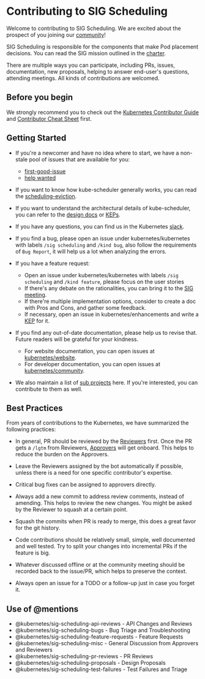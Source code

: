 # Contributing to SIG Scheduling

Welcome to contributing to SIG Scheduling. We are excited about the prospect of you
joining our [community](https://github.com/kubernetes/community/tree/master/sig-scheduling)!

SIG Scheduling is responsible for the components that make Pod placement decisions.
You can read the SIG mission outlined in the [charter](https://git.k8s.io/community/sig-cluster-lifecycle/charter.md).

There are multiple ways you can participate, including PRs, issues, documentation, new proposals,
helping to answer end-user's questions, attending meetings. All kinds of contributions are welcomed.

## Before you begin

We strongly recommend you to check out the [Kubernetes Contributor Guide](https://github.com/kubernetes/community/tree/master/contributors/guide)
and [Contributor Cheat Sheet](https://github.com/kubernetes/community/tree/master/contributors/guide/contributor-cheatsheet) first.

## Getting Started

* If you're a newcomer and have no idea where to start, we have a non-stale pool of issues that are
available for you:
  * [first-good-issue](https://github.com/kubernetes/kubernetes/issues?q=is%3Aissue+is%3Aopen+label%3A%22good+first+issue%22+label%3Asig%2Fscheduling+)
  * [help wanted](https://github.com/kubernetes/kubernetes/issues?q=is%3Aissue+is%3Aopen+label%3A%22help+wanted%22+label%3Asig%2Fscheduling+)

* If you want to know how kube-scheduler generally works, you can read the [scheduling-eviction](https://kubernetes.io/docs/concepts/scheduling-eviction/).

* If you want to understand the architectural details of kube-scheduler, you can refer to the [design docs](https://github.com/kubernetes/community/tree/master/contributors/devel/sig-scheduling)
  or [KEPs](https://github.com/kubernetes/enhancements/tree/master/keps/sig-scheduling).

* If you have any questions, you can find us in the Kubernetes [slack](https://app.slack.com/client/T09NY5SBT/C09TP78DV).

* If you find a bug, please open an issue under kubernetes/kubernetes with labels `/sig scheduling` and `/kind bug`,
also follow the requirements of `Bug Report`, it will help us a lot when analyzing the errors.

* If you have a feature request:
  * Open an issue under kubernetes/kubernetes with labels `/sig scheduling` and `/kind feature`, please focus on
  the user stories
  * If there's any debate on the rationalities, you can bring it to the [SIG meeting](https://github.com/kubernetes/community/tree/master/sig-scheduling#meetings).
  * If there're multiple implementation options, consider to create a doc with Pros and Cons, and gather some feedback.
  * If necessary, open an issue in kubernetes/enhancements and write a [KEP](https://github.com/kubernetes/enhancements/tree/master/keps/sig-scheduling) for it.

* If you find any out-of-date documentation, please help us to revise that. Future readers
will be grateful for your kindness.
  * For website documentation, you can open issues at [kubernetes/website](https://github.com/kubernetes/website).
  * For developer documentation, you can open issues at [kubernetes/community](https://github.com/kubernetes/community).

* We also maintain a list of [sub projects](https://github.com/kubernetes/community/tree/master/sig-scheduling#subprojects) here.
If you're interested, you can contribute to them as well.

## Best Practices

From years of contributions to the Kubernetes, we have summarized the following practices:

* In general, PR should be reviewed by the [Reviewers](https://github.com/kubernetes/community/blob/master/community-membership.md#reviewer) first. Once the PR gets a `/lgtm` from Reviewers,
  [Approvers](https://github.com/kubernetes/community/blob/master/community-membership.md#approver) will get onboard. This helps to reduce the burden on the Approvers.

* Leave the Reviewers assigned by the bot automatically if possible, unless there is a need
for one specific contributor's expertise.

* Critical bug fixes can be assigned to approvers directly.

* Always add a new commit to address review comments, instead of amending. This helps to
review the new changes. You might be asked by the Reviewer to squash at a certain point.

* Squash the commits when PR is ready to merge, this does a great favor for the git history.

* Code contributions should be relatively small, simple, well documented and well tested.
Try to split your changes into incremental PRs if the feature is big.

* Whatever discussed offline or at the community meeting should be recorded back
to the issue/PR, which helps to preserve the context.

* Always open an issue for a TODO or a follow-up just in case you forget it.

## Use of @mentions

* @kubernetes/sig-scheduling-api-reviews - API Changes and Reviews
* @kubernetes/sig-scheduling-bugs - Bug Triage and Troubleshooting
* @kubernetes/sig-scheduling-feature-requests - Feature Requests
* @kubernetes/sig-scheduling-misc - General Discussion from Approvers and Reviewers
* @kubernetes/sig-scheduling-pr-reviews - PR Reviews
* @kubernetes/sig-scheduling-proposals - Design Proposals
* @kubernetes/sig-scheduling-test-failures - Test Failures and Triage
